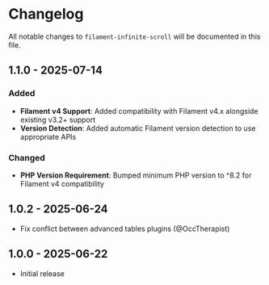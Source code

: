 # Changelog

All notable changes to `filament-infinite-scroll` will be documented in this file.

## 1.1.0 - 2025-07-14

### Added
- **Filament v4 Support**: Added compatibility with Filament v4.x alongside existing v3.2+ support
- **Version Detection**: Added automatic Filament version detection to use appropriate APIs

### Changed
- **PHP Version Requirement**: Bumped minimum PHP version to ^8.2 for Filament v4 compatibility


## 1.0.2 - 2025-06-24
- Fix conflict between advanced tables plugins (@OccTherapist)

## 1.0.0 - 2025-06-22
- Initial release
